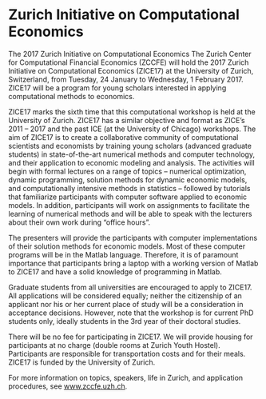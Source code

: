 # Zurich Initiative on Computational Economics
The 2017 Zurich Initiative on Computational Economics
The Zurich Center for Computational Financial Economics (ZCCFE) will hold the 2017 Zurich Initiative on Computational Economics (ZICE17) at the University of Zurich, Switzerland, from Tuesday, 24 January to Wednesday, 1 February 2017. ZICE17 will be a program for young scholars interested in applying computational methods to economics.

ZICE17 marks the sixth time that this computational workshop is held at the University of Zurich. ZICE17 has a similar objective and format as ZICE’s 2011 – 2017 and the past ICE (at the University of Chicago) workshops. The aim of ZICE17 is to create a collaborative community of computational scientists and economists by training young scholars (advanced graduate students) in state-of-the-art numerical methods and computer technology, and their application to economic modeling and analysis. The activities will begin with formal lectures on a range of topics – numerical optimization, dynamic programming, solution methods for dynamic economic models, and computationally intensive methods in statistics – followed by tutorials that familiarize participants with computer software applied to economic models. In addition, participants will work on assignments to facilitate the learning of numerical methods and will be able to speak with the lecturers about their own work during “office hours”.

The presenters will provide the participants with computer implementations of their solution methods for economic models. Most of these computer programs will be in the Matlab language. Therefore, it is of paramount importance that participants bring a laptop with a working version of Matlab to ZICE17 and have a solid knowledge of programming in Matlab.

Graduate students from all universities are encouraged to apply to ZICE17. All applications will be considered equally; neither the citizenship of an applicant nor his or her current place of study will be a consideration in acceptance decisions. However, note that the workshop is for current PhD students only, ideally students in the 3rd year of their doctoral studies.

There will be no fee for participating in ZICE17. We will provide housing for participants at no charge (double rooms at Zurich Youth Hostel). Participants are responsible for transportation costs and for their meals. ZICE17 is funded by the University of Zurich.

For more information on topics, speakers, life in Zurich, and application procedures, see www.zccfe.uzh.ch.
